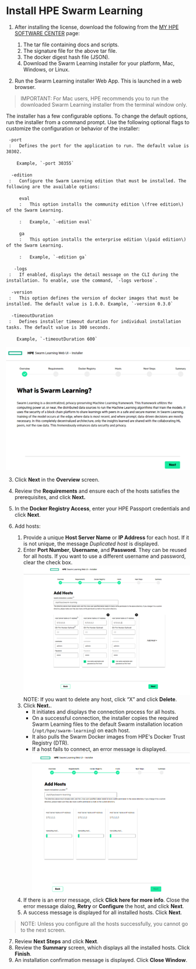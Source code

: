 # <a name="GUID-60017971-B0A9-4119-AEAF-A21594EE5C1E"/> Install HPE Swarm Learning

1.   After installing the license, download the following from the [MY HPE SOFTWARE CENTER](https://myenterpriselicense.hpe.com/cwp-ui/auth/login) page: 

     1.   The tar file containing docs and scripts. 
     2.   The signature file for the above tar file. 
     3.   The docker digest hash file \(JSON\). 
     4.   Download the Swarm Learning installer for your platform, Mac, Windows, or Linux. 

2.   Run the Swarm Learning installer Web App. This is launched in a web browser. 

<blockquote>
    IMPORTANT: For Mac users, HPE recommends you to run the downloaded Swarm Learning installer from the terminal window only.
</blockquote>

The installer has a few configurable options. To change the default options, run the installer from a command prompt. Use the following optional flags to customize the configuration or behavior of the installer:

     -port
     :   Defines the port for the application to run. The default value is 30302.

        Example, `-port 30355`

      -edition
     :   Configure the Swarm Learning edition that must be installed. The following are the available options:

         eval
         :   This option installs the community edition \(free edition\) of the Swarm Learning.

         :   Example, `-edition eval`

         ga
         :   This option installs the enterprise edition \(paid edition\) of the Swarm Learning.

         :   Example, `-edition ga`

       -logs
     :   If enabled, displays the detail message on the CLI during the installation. To enable, use the command, `-logs verbose`.

      -version
     :   This option defines the version of docker images that must be installed. The default value is 1.0.0. Example, `-version 0.3.0`

      -timeoutDuration
     :   Defines installer timeout duration for individual installation tasks. The default value is 300 seconds.

        Example, `-timeoutDuration 600`

     
   ![Overview](GUID-633F271F-2F22-4BB9-91A6-EA50BF8C638A-high.png)

3.   Click **Next** in the **Overview** screen. 
4.   Review the **Requirements** and ensure each of the hosts satisfies the prerequisites, and click **Next.** 
5.   In the **Docker Registry Access**, enter your HPE Passport credentials and click **Next**. 
6.   Add hosts:

     1. Provide a unique **Host Server Name** or **IP Address** for each host. If it is not unique, the message *Duplicated host* is displayed. 
     2. Enter **Port Number**, **Username**, and **Password**. They can be reused for all hosts. If you want to use a different username and password, clear the check box. 
     ![Add hosts](GUID-9E052DAE-2F49-4625-903D-3D458B4320B0=1=en-US=High.png)
     NOTE: If you want to delete any host, click “X” and click **Delete**.
     3. Click **Next.**.
          - It initiates and displays the connection process for all hosts.
          - On a successful connection, the installer copies the required Swarm Learning files to the default Swarm installation location \(`/opt/hpe/swarm-learning`\) on each host.
          - It also pulls the Swarm Docker images from HPE's Docker Trust Registry \(DTR\).
          - If a host fails to connect, an error message is displayed.
          ![Host validation](GUID-60C03DFA-04B4-4884-9CB0-441A3E4351A5=1=en-US=High.png)
     5. If there is an error message, click **Click here for more info**. Close the error message dialog, **Retry** or **Configure** the host, and click **Next**.
     6. A success message is displayed for all installed hosts. Click **Next**.      
 
 <blockquote>
        NOTE: Unless you configure all the hosts successfully, you cannot go to the next screen.
</blockquote>

7.   Review **Next Steps** and click **Next**. 
8.   Review the **Summary** screen, which displays all the installed hosts. Click **Finish**. 
9.   An installation confirmation message is displayed. Click **Close Window**. 


